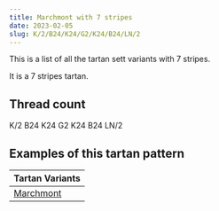 ```yaml
---
title: Marchmont with 7 stripes
date: 2023-02-05
slug: K/2/B24/K24/G2/K24/B24/LN/2
---
```

This is a list of all the tartan sett variants with 7 stripes.

It is a 7 stripes tartan.


## Thread count
K/2 B24 K24 G2 K24 B24 LN/2

## Examples of this tartan pattern

| Tartan Variants |
|---------------|
| [Marchmont](/variants/k/2/b24/k24/g2/k24/b24/ln/2-b304080-g407050-k000000-lne0e0e0)||
